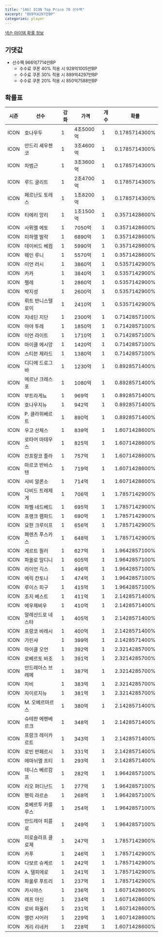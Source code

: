 ```yaml
---
title: "[AG] ICON Top Price 70 선수팩"
excerpt: "889억4297만BP"
categories: player
---
```

[넥슨 아이템 확률 정보](http://iteminfo.nexon.com/probability/fo4?sn=5726)

## 기댓값
  - 선수팩 966억7714만BP
    - 수수료 쿠폰 40% 적용 시 928억1005만BP
    - 수수료 쿠폰 30% 적용 시 889억4297만BP
    - 수수료 쿠폰 20% 적용 시 850억7588만BP


## 확률표

|시즌|선수|강화|가격|개수|확률|
|---|---|---|---|---|---|
|ICON|호나우두|1|4조5000억|1|0.1785714300%|
|ICON|안드리 셰우첸코|1|3조4600억|1|0.1785714300%|
|ICON|차범근|1|3조3600억|1|0.1785714300%|
|ICON|루드 굴리트|1|2조4700억|1|0.1785714300%|
|ICON|페르난도 토레스|1|1조8200억|1|0.1785714300%|
|ICON|티에리 앙리|1|1조1500억|1|0.3571428600%|
|ICON|사뮈엘 에토|1|7050억|1|0.3571428600%|
|ICON|미하엘 발락|1|6890억|1|0.3571428600%|
|ICON|데이비드 베컴|1|5990억|1|0.3571428600%|
|ICON|웨인 루니|1|5570억|1|0.3571428600%|
|ICON|이언 러시|1|3860억|1|0.5357142900%|
|ICON|카카|1|3840억|1|0.5357142900%|
|ICON|펠레|1|2860억|1|0.5357142900%|
|ICON|박지성|1|2600억|1|0.5357142900%|
|ICON|뤼트 반니스텔로이|1|2410억|1|0.5357142900%|
|ICON|지네딘 지단|1|2300억|1|0.7142857100%|
|ICON|야야 투레|1|1850억|1|0.7142857100%|
|ICON|이언 라이트|1|1710억|1|0.7142857100%|
|ICON|마이클 에시앙|1|1420억|1|0.7142857100%|
|ICON|스티븐 제라드|1|1380억|1|0.7142857100%|
|ICON|디디에 드로그바|1|1230억|1|0.8928571400%|
|ICON|에르난 크레스포|1|1080억|1|0.8928571400%|
|ICON|부트라게뇨|1|969억|1|0.8928571400%|
|ICON|호나우지뉴|1|942억|1|0.8928571400%|
|ICON|P. 클라위베르트|1|890억|1|0.8928571400%|
|ICON|우고 산체스|1|839억|1|1.6071428600%|
|ICON|로타어 마테우스|1|825억|1|1.6071428600%|
|ICON|잔프랑코 졸라|1|757억|1|1.6071428600%|
|ICON|마르코 반바스텐|1|719억|1|1.6071428600%|
|ICON|샤비 알론소|1|714억|1|1.6071428600%|
|ICON|다비드 트레제게|1|706억|1|1.7857142900%|
|ICON|파벨 네드베드|1|695억|1|1.7857142900%|
|ICON|프랭크 램파드|1|690억|1|1.7857142900%|
|ICON|요한 크루이프|1|656억|1|1.7857142900%|
|ICON|페렌츠 푸스카스|1|648억|1|1.7857142900%|
|ICON|게르트 뮐러|1|627억|1|1.9642857100%|
|ICON|파올로 말디니|1|605억|1|1.9642857100%|
|ICON|라이언 긱스|1|496억|1|1.9642857100%|
|ICON|에릭 칸토나|1|474억|1|1.9642857100%|
|ICON|루이스 피구|1|415억|1|1.9642857100%|
|ICON|조지 베스트|1|411억|1|2.1428571400%|
|ICON|에우제비우|1|410억|1|2.1428571400%|
|ICON|알레산드로 네스타|1|405억|1|2.1428571400%|
|ICON|프랑코 바레시|1|400억|1|2.1428571400%|
|ICON|가린샤|1|399억|1|2.1428571400%|
|ICON|마이클 오언|1|392억|1|2.3214285700%|
|ICON|로베르토 바조|1|391억|1|2.3214285700%|
|ICON|안드레아스 브레메|1|387억|1|2.3214285700%|
|ICON|차비|1|383억|1|2.3214285700%|
|ICON|자이르지뉴|1|381억|1|2.3214285700%|
|ICON|M. 오베르마르스|1|380억|1|2.1428571400%|
|ICON|슈테판 에펜베르크|1|348억|1|2.1428571400%|
|ICON|프랑크 레이카르트|1|343억|1|2.1428571400%|
|ICON|로빈 반페르시|1|331억|1|2.1428571400%|
|ICON|에마뉘엘 프티|1|293억|1|2.1428571400%|
|ICON|데니스 베르캄프|1|282억|1|1.9642857100%|
|ICON|리오 퍼디난드|1|277억|1|1.9642857100%|
|ICON|헨릭 라르손|1|268억|1|1.9642857100%|
|ICON|호베르투 카를루스|1|254억|1|1.9642857100%|
|ICON|안드레아 피를로|1|249억|1|1.9642857100%|
|ICON|미로슬라프 클로제|1|247억|1|1.7857142900%|
|ICON|카푸|1|246억|1|1.7857142900%|
|ICON|다보르 슈케르|1|242억|1|1.7857142900%|
|ICON|A. 델피에로|1|241억|1|1.7857142900%|
|ICON|파울루 푸트리|1|237억|1|1.7857142900%|
|ICON|카시야스|1|236억|1|1.6071428600%|
|ICON|레프 야신|1|234억|1|1.6071428600%|
|ICON|로비 파울러|1|231억|1|1.6071428600%|
|ICON|앨런 시어러|1|229억|1|1.6071428600%|
|ICON|게리 리네커|1|228억|1|1.6071428600%|

